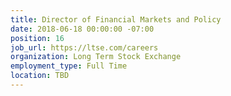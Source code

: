 ```yaml
---
title: Director of Financial Markets and Policy
date: 2018-06-18 00:00:00 -07:00
position: 16
job_url: https://ltse.com/careers
organization: Long Term Stock Exchange
employment_type: Full Time
location: TBD
---
```


